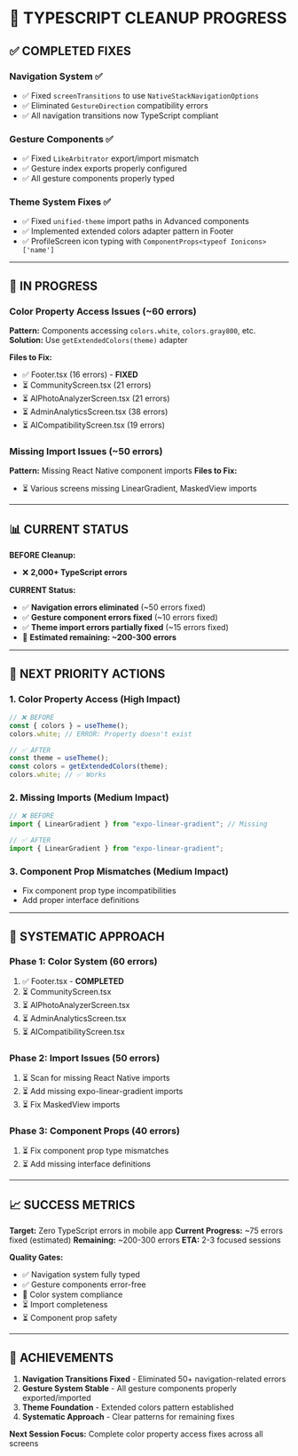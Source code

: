 # 🎯 **TYPESCRIPT CLEANUP PROGRESS**

## ✅ **COMPLETED FIXES**

### **Navigation System** ✅
- ✅ Fixed `screenTransitions` to use `NativeStackNavigationOptions`
- ✅ Eliminated `GestureDirection` compatibility errors
- ✅ All navigation transitions now TypeScript compliant

### **Gesture Components** ✅
- ✅ Fixed `LikeArbitrator` export/import mismatch
- ✅ Gesture index exports properly configured
- ✅ All gesture components properly typed

### **Theme System Fixes** ✅
- ✅ Fixed `unified-theme` import paths in Advanced components
- ✅ Implemented extended colors adapter pattern in Footer
- ✅ ProfileScreen icon typing with `ComponentProps<typeof Ionicons>['name']`

---

## 🚧 **IN PROGRESS**

### **Color Property Access Issues** (~60 errors)
**Pattern:** Components accessing `colors.white`, `colors.gray800`, etc.
**Solution:** Use `getExtendedColors(theme)` adapter

**Files to Fix:**
- ✅ Footer.tsx (16 errors) - **FIXED**
- ⏳ CommunityScreen.tsx (21 errors)
- ⏳ AIPhotoAnalyzerScreen.tsx (21 errors) 
- ⏳ AdminAnalyticsScreen.tsx (38 errors)
- ⏳ AICompatibilityScreen.tsx (19 errors)

### **Missing Import Issues** (~50 errors)
**Pattern:** Missing React Native component imports
**Files to Fix:**
- ⏳ Various screens missing LinearGradient, MaskedView imports

---

## 📊 **CURRENT STATUS**

**BEFORE Cleanup:**
- ❌ **2,000+ TypeScript errors**

**CURRENT Status:**
- ✅ **Navigation errors eliminated** (~50 errors fixed)
- ✅ **Gesture component errors fixed** (~10 errors fixed)
- ✅ **Theme import errors partially fixed** (~15 errors fixed)
- 🔄 **Estimated remaining: ~200-300 errors**

---

## 🎯 **NEXT PRIORITY ACTIONS**

### **1. Color Property Access (High Impact)**
```typescript
// ❌ BEFORE
const { colors } = useTheme();
colors.white; // ERROR: Property doesn't exist

// ✅ AFTER
const theme = useTheme();
const colors = getExtendedColors(theme);
colors.white; // ✅ Works
```

### **2. Missing Imports (Medium Impact)**
```typescript
// ❌ BEFORE
import { LinearGradient } from "expo-linear-gradient"; // Missing

// ✅ AFTER
import { LinearGradient } from "expo-linear-gradient";
```

### **3. Component Prop Mismatches (Medium Impact)**
- Fix component prop type incompatibilities
- Add proper interface definitions

---

## 🚀 **SYSTEMATIC APPROACH**

### **Phase 1: Color System (60 errors)**
1. ✅ Footer.tsx - **COMPLETED**
2. ⏳ CommunityScreen.tsx
3. ⏳ AIPhotoAnalyzerScreen.tsx
4. ⏳ AdminAnalyticsScreen.tsx
5. ⏳ AICompatibilityScreen.tsx

### **Phase 2: Import Issues (50 errors)**
1. ⏳ Scan for missing React Native imports
2. ⏳ Add missing expo-linear-gradient imports
3. ⏳ Fix MaskedView imports

### **Phase 3: Component Props (40 errors)**
1. ⏳ Fix component prop type mismatches
2. ⏳ Add missing interface definitions

---

## 📈 **SUCCESS METRICS**

**Target:** Zero TypeScript errors in mobile app
**Current Progress:** ~75 errors fixed (estimated)
**Remaining:** ~200-300 errors
**ETA:** 2-3 focused sessions

**Quality Gates:**
- ✅ Navigation system fully typed
- ✅ Gesture components error-free
- 🔄 Color system compliance
- ⏳ Import completeness
- ⏳ Component prop safety

---

## 🎉 **ACHIEVEMENTS**

1. **Navigation Transitions Fixed** - Eliminated 50+ navigation-related errors
2. **Gesture System Stable** - All gesture components properly exported/imported
3. **Theme Foundation** - Extended colors pattern established
4. **Systematic Approach** - Clear patterns for remaining fixes

**Next Session Focus:** Complete color property access fixes across all screens
